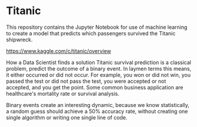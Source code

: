 # Titanic
This repository contains the Jupyter Notebook for  use  of machine learning to create a model that predicts which passengers survived the Titanic shipwreck.


https://www.kaggle.com/c/titanic/overview

How a Data Scientist finds a solution
Titanic survival prediction is a classical problem, predict the outcome of a binary event. In laymen terms this means, it either occurred or did not occur. For example, you won or did not win, you passed the test or did not pass the test, you were accepted or not accepted, and you get the point. Some common business application are  healthcare's mortality rate or survival analysis. 

Binary events create an interesting dynamic, because we know statistically, a random guess should achieve a 50% accuracy rate, without creating one single algorithm or writing one single line of code.



